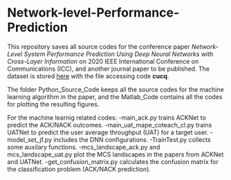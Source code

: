 # Network-level-Performance-Prediction

This repository saves all source codes for the conference paper *Network-Level System Performance Prediction Using Deep Neural Networks with Cross-Layer Information* on 2020 IEEE International Conference on Communications (ICC), and another journal paper to be published. The dataset is stored [here](https://pan.baidu.com/s/1SeVaT4e0YPyx6rVbrHjNJg) with the file accessing code **cucq**.

The folder Python_Source_Code keeps all the source codes for the machine learning algorithm in the paper, and the Matlab_Code contains all the codes for plotting the resulting figures.

For the machine learnig related codes:
-main_ack.py trains ACKNet to predict the ACK/NACK outcomes.
-main_uat_mape_coteach_cl.py trains UATNet to predict the user average throughput (UAT) for a target user.
-model_set_jf.py includes the DNN configurations.
-TrainTest.py collects some auxilary functions.
-mcs_landscape_ack.py and mcs_landscape_uat.py plot the MCS landscapes in the papers from ACKNet and UATNet.
-get_confusion_matrix.py calculates the confusion matrix for the classification problem (ACK/NACK prediction).
